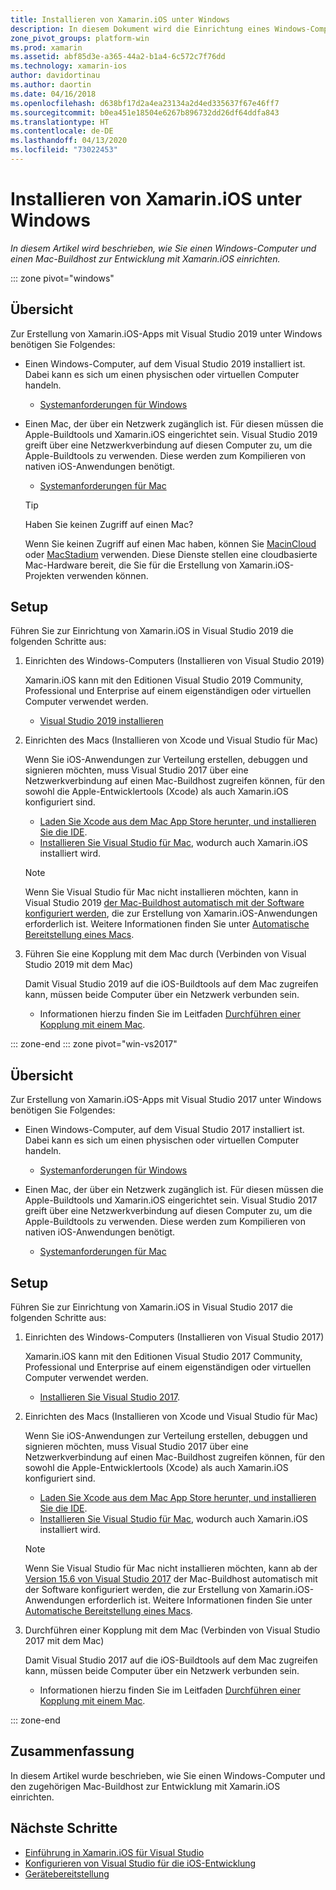 ```yaml
---
title: Installieren von Xamarin.iOS unter Windows
description: In diesem Dokument wird die Einrichtung eines Windows-Computers, eines Mac-Buildhosts sowie das Koppeln von Windows und Mac für die Xamarin.iOS-Entwicklung beschrieben.
zone_pivot_groups: platform-win
ms.prod: xamarin
ms.assetid: abf85d3e-a365-44a2-b1a4-6c572c7f76dd
ms.technology: xamarin-ios
author: davidortinau
ms.author: daortin
ms.date: 04/16/2018
ms.openlocfilehash: d638bf17d2a4ea23134a2d4ed335637f67e46ff7
ms.sourcegitcommit: b0ea451e18504e6267b896732dd26df64ddfa843
ms.translationtype: HT
ms.contentlocale: de-DE
ms.lasthandoff: 04/13/2020
ms.locfileid: "73022453"
---
```

# <a name="installing-xamarinios-on-windows"></a>Installieren von Xamarin.iOS unter Windows

_In diesem Artikel wird beschrieben, wie Sie einen Windows-Computer und einen Mac-Buildhost zur Entwicklung mit Xamarin.iOS einrichten._

::: zone pivot="windows"

## <a name="overview"></a>Übersicht

Zur Erstellung von Xamarin.iOS-Apps mit Visual Studio 2019 unter Windows benötigen Sie Folgendes:

- Einen Windows-Computer, auf dem Visual Studio 2019 installiert ist. Dabei kann es sich um einen physischen oder virtuellen Computer handeln.

  - [Systemanforderungen für Windows](~/cross-platform/get-started/requirements.md#windows-requirements)

- Einen Mac, der über ein Netzwerk zugänglich ist. Für diesen müssen die Apple-Buildtools und Xamarin.iOS eingerichtet sein. Visual Studio 2019 greift über eine Netzwerkverbindung auf diesen Computer zu, um die Apple-Buildtools zu verwenden. Diese werden zum Kompilieren von nativen iOS-Anwendungen benötigt.

  - [Systemanforderungen für Mac](~/cross-platform/get-started/requirements.md#macos-requirements)

  > [!TIP]
  > Haben Sie keinen Zugriff auf einen Mac?
  >
  > Wenn Sie keinen Zugriff auf einen Mac haben, können Sie [MacinCloud](https://www.macincloud.com/pages/visual-studio-mac.html) oder [MacStadium](https://www.macstadium.com/) verwenden. Diese Dienste stellen eine cloudbasierte Mac-Hardware bereit, die Sie für die Erstellung von Xamarin.iOS-Projekten verwenden können.

## <a name="setup"></a>Setup

Führen Sie zur Einrichtung von Xamarin.iOS in Visual Studio 2019 die folgenden Schritte aus:

1. Einrichten des Windows-Computers (Installieren von Visual Studio 2019)

    Xamarin.iOS kann mit den Editionen Visual Studio 2019 Community, Professional und Enterprise auf einem eigenständigen oder virtuellen Computer verwendet werden.

    - [Visual Studio 2019 installieren](~/get-started/installation/windows.md)

2. Einrichten des Macs (Installieren von Xcode und Visual Studio für Mac)

    Wenn Sie iOS-Anwendungen zur Verteilung erstellen, debuggen und signieren möchten, muss Visual Studio 2017 über eine Netzwerkverbindung auf einen Mac-Buildhost zugreifen können, für den sowohl die Apple-Entwicklertools (Xcode) als auch Xamarin.iOS konfiguriert sind.

    - [Laden Sie Xcode aus dem Mac App Store herunter, und installieren Sie die IDE](https://itunes.apple.com/us/app/xcode/id497799835?mt=12).
    - [Installieren Sie Visual Studio für Mac](https://docs.microsoft.com/visualstudio/mac/installation), wodurch auch Xamarin.iOS installiert wird.

    > [!NOTE]
    > Wenn Sie Visual Studio für Mac nicht installieren möchten, kann in Visual Studio 2019 [der Mac-Buildhost automatisch mit der Software konfiguriert werden](https://docs.microsoft.com/visualstudio/releasenotes/vs2017-relnotes#automatic-macos-provisioning), die zur Erstellung von Xamarin.iOS-Anwendungen erforderlich ist.
    > Weitere Informationen finden Sie unter [Automatische Bereitstellung eines Macs](~/ios/get-started/installation/windows/connecting-to-mac/index.md#automatic-mac-provisioning).

3. Führen Sie eine Kopplung mit dem Mac durch (Verbinden von Visual Studio 2019 mit dem Mac)

    Damit Visual Studio 2019 auf die iOS-Buildtools auf dem Mac zugreifen kann, müssen beide Computer über ein Netzwerk verbunden sein.

    - Informationen hierzu finden Sie im Leitfaden [Durchführen einer Kopplung mit einem Mac](~/ios/get-started/installation/windows/connecting-to-mac/index.md).

::: zone-end
::: zone pivot="win-vs2017"

## <a name="overview"></a>Übersicht

Zur Erstellung von Xamarin.iOS-Apps mit Visual Studio 2017 unter Windows benötigen Sie Folgendes:

- Einen Windows-Computer, auf dem Visual Studio 2017 installiert ist. Dabei kann es sich um einen physischen oder virtuellen Computer handeln.
  - [Systemanforderungen für Windows](~/cross-platform/get-started/requirements.md#windows-requirements)

- Einen Mac, der über ein Netzwerk zugänglich ist. Für diesen müssen die Apple-Buildtools und Xamarin.iOS eingerichtet sein. Visual Studio 2017 greift über eine Netzwerkverbindung auf diesen Computer zu, um die Apple-Buildtools zu verwenden. Diese werden zum Kompilieren von nativen iOS-Anwendungen benötigt.
  - [Systemanforderungen für Mac](~/cross-platform/get-started/requirements.md#macos-requirements)

## <a name="setup"></a>Setup

Führen Sie zur Einrichtung von Xamarin.iOS in Visual Studio 2017 die folgenden Schritte aus:

1. Einrichten des Windows-Computers (Installieren von Visual Studio 2017)

    Xamarin.iOS kann mit den Editionen Visual Studio 2017 Community, Professional und Enterprise auf einem eigenständigen oder virtuellen Computer verwendet werden.

    - [Installieren Sie Visual Studio 2017](~/get-started/installation/windows.md).

2. Einrichten des Macs (Installieren von Xcode und Visual Studio für Mac)

    Wenn Sie iOS-Anwendungen zur Verteilung erstellen, debuggen und signieren möchten, muss Visual Studio 2017 über eine Netzwerkverbindung auf einen Mac-Buildhost zugreifen können, für den sowohl die Apple-Entwicklertools (Xcode) als auch Xamarin.iOS konfiguriert sind.

    - [Laden Sie Xcode aus dem Mac App Store herunter, und installieren Sie die IDE](https://itunes.apple.com/us/app/xcode/id497799835?mt=12).
    - [Installieren Sie Visual Studio für Mac](https://docs.microsoft.com/visualstudio/mac/installation), wodurch auch Xamarin.iOS installiert wird.

    > [!NOTE]
    > Wenn Sie Visual Studio für Mac nicht installieren möchten, kann ab der [Version 15.6 von Visual Studio 2017](https://docs.microsoft.com/visualstudio/releasenotes/vs2017-relnotes#automatic-macos-provisioning) der Mac-Buildhost automatisch mit der Software konfiguriert werden, die zur Erstellung von Xamarin.iOS-Anwendungen erforderlich ist. Weitere Informationen finden Sie unter [Automatische Bereitstellung eines Macs](~/ios/get-started/installation/windows/connecting-to-mac/index.md#automatic-mac-provisioning).

3. Durchführen einer Kopplung mit dem Mac (Verbinden von Visual Studio 2017 mit dem Mac)

    Damit Visual Studio 2017 auf die iOS-Buildtools auf dem Mac zugreifen kann, müssen beide Computer über ein Netzwerk verbunden sein.

    - Informationen hierzu finden Sie im Leitfaden [Durchführen einer Kopplung mit einem Mac](~/ios/get-started/installation/windows/connecting-to-mac/index.md).

::: zone-end

## <a name="summary"></a>Zusammenfassung

In diesem Artikel wurde beschrieben, wie Sie einen Windows-Computer und den zugehörigen Mac-Buildhost zur Entwicklung mit Xamarin.iOS einrichten.

## <a name="next-steps"></a>Nächste Schritte

- [Einführung in Xamarin.iOS für Visual Studio](introduction-to-xamarin-ios-for-visual-studio.md)
- [Konfigurieren von Visual Studio für die iOS-Entwicklung](config-options.md)
- [Gerätebereitstellung](~/ios/get-started/installation/device-provisioning/index.md)
